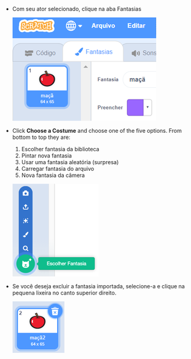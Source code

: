 - Com seu ator selecionado, clique na aba Fantasias
    
    ![aba fantasias](images/costumes_tab.png)

- Click **Choose a Costume** and choose one of the five options. From bottom to top they are:
    
    1. Escolher fantasia da biblioteca
    2. Pintar nova fantasia
    3. Usar uma fantasia aleatória (surpresa)
    4. Carregar fantasia do arquivo
    5. Nova fantasia da câmera
    
    ![escolher localização](images/choose_location.png)

- Se você deseja excluir a fantasia importada, selecione-a e clique na pequena lixeira no canto superior direito.
    
    ![excluir fantasia](images/delete_costume.png)
